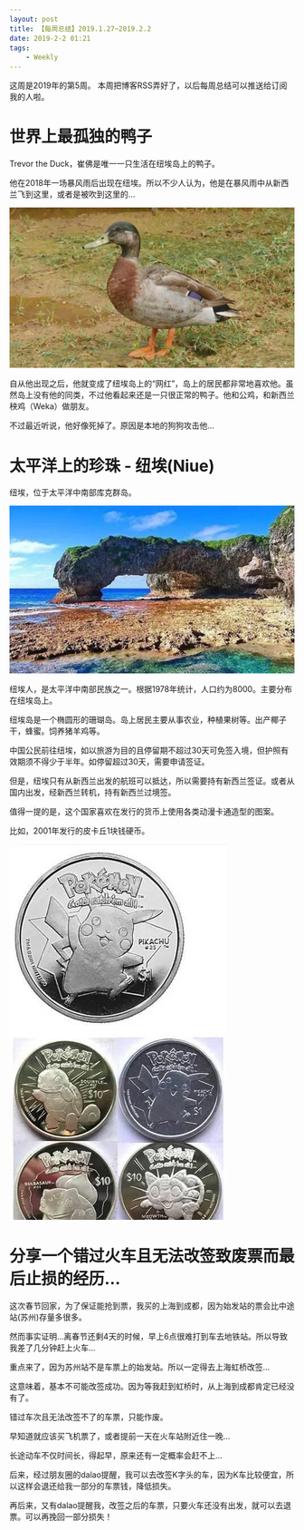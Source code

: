 ```yaml
---
layout: post
title: 【每周总结】2019.1.27~2019.2.2
date: 2019-2-2 01:21
tags:
    - Weekly
---
```


这周是2019年的第5周。
本周把博客RSS弄好了，以后每周总结可以推送给订阅我的人啦。

# 世界上最孤独的鸭子

Trevor the Duck，崔佛是唯一一只生活在纽埃岛上的鸭子。

他在2018年一场暴风雨后出现在纽埃。所以不少人认为，他是在暴风雨中从新西兰飞到这里，或者是被吹到这里的...

![trevor](https://raw.githubusercontent.com/plusplus7/solutions/master/weekly/2019/miscs/week5/trevor_1.jpg)

<!-- more -->

自从他出现之后，他就变成了纽埃岛上的“网红”，岛上的居民都非常地喜欢他。虽然岛上没有他的同类，不过他看起来还是一只很正常的鸭子。他和公鸡，和新西兰秧鸡（Weka）做朋友。

不过最近听说，他好像死掉了。原因是本地的狗狗攻击他...

# 太平洋上的珍珠 - 纽埃(Niue)

纽埃，位于太平洋中南部库克群岛。

![niue](https://raw.githubusercontent.com/plusplus7/solutions/master/weekly/2019/miscs/week5/niue.jpg)

纽埃人，是太平洋中南部民族之一。根据1978年统计，人口约为8000。主要分布在纽埃岛上。

纽埃岛是一个椭圆形的珊瑚岛。岛上居民主要从事农业，种植果树等。出产椰子干，蜂蜜。饲养猪羊鸡等。

中国公民前往纽埃，如以旅游为目的且停留期不超过30天可免签入境，但护照有效期须不得少于半年。如停留超过30天，需要申请签证。

但是，纽埃只有从新西兰出发的航班可以抵达，所以需要持有新西兰签证。或者从国内出发，经新西兰转机，持有新西兰过境签。

值得一提的是，这个国家喜欢在发行的货币上使用各类动漫卡通造型的图案。

比如，2001年发行的皮卡丘1块钱硬币。

![coins](https://raw.githubusercontent.com/plusplus7/solutions/master/weekly/2019/miscs/week5/niue_coins.jpg)

# 分享一个错过火车且无法改签致废票而最后止损的经历…

这次春节回家，为了保证能抢到票，我买的上海到成都，因为始发站的票会比中途站(苏州)存量多很多。

然而事实证明…离春节还剩4天的时候，早上6点很难打到车去地铁站。所以导致我差了几分钟赶上火车…

重点来了，因为苏州站不是车票上的始发站。所以一定得去上海虹桥改签…

这意味着，基本不可能改签成功。因为等我赶到虹桥时，从上海到成都肯定已经没有了。

错过车次且无法改签不了的车票，只能作废。

早知道就应该买飞机票了，或者提前一天在火车站附近住一晚…

长途动车不仅时间长，得起早，原来还有一定概率会赶不上…

后来，经过朋友圈的dalao提醒，我可以去改签K字头的车，因为K车比较便宜，所以这样会退还给我一部分的车票钱，降低损失。

再后来，又有dalao提醒我，改签之后的车票，只要火车还没有出发，就可以去退票。可以再挽回一部分损失！
